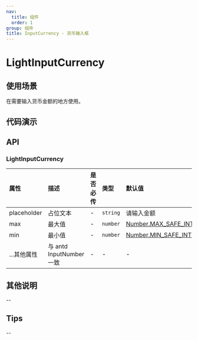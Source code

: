 ```yaml
---
nav:
  title: 组件
  order: 1
group: 组件
title: InputCurrency - 货币输入框
---
```


# LightInputCurrency

## 使用场景

在需要输入货币金额的地方使用。

## 代码演示

<code src='./demo/LightInputNumber/LightInputCurrency' ></code>

## API

### LightInputCurrency

| 属性        | 描述                     | 是否必传 | 类型     | 默认值                                                                                                                              |
| :---------- | :----------------------- | :------- | :------- | :---------------------------------------------------------------------------------------------------------------------------------- |
| placeholder | 占位文本                 | -        | `string` | 请输入金额                                                                                                                          |
| max         | 最大值                   | -        | `number` | [Number.MAX_SAFE_INTEGER](https://developer.mozilla.org/zh-CN/docs/Web/JavaScript/Reference/Global_Objects/Number/MAX_SAFE_INTEGER) |
| min         | 最小值                   | -        | `number` | [Number.MIN_SAFE_INTEGER](https://developer.mozilla.org/zh-CN/docs/Web/JavaScript/Reference/Global_Objects/Number/MIN_SAFE_INTEGER) |
| ...其他属性 | 与 antd InputNumber 一致 | -        | -        | -                                                                                                                                   |

## 其他说明

--

## Tips

--
